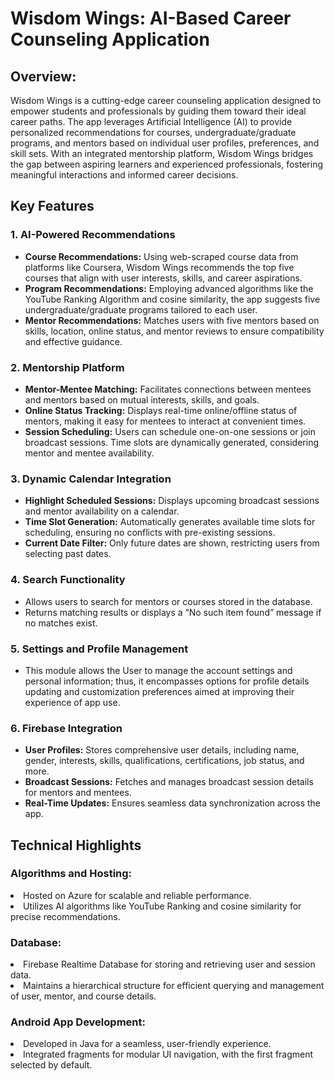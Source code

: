 # Wisdom Wings: AI-Based Career Counseling Application
## Overview:
Wisdom Wings is a cutting-edge career counseling application designed to empower students and professionals by guiding them toward their ideal career paths. The app leverages Artificial Intelligence (AI) to provide personalized recommendations for courses, undergraduate/graduate programs, and mentors based on individual user profiles, preferences, and skill sets. With an integrated mentorship platform, Wisdom Wings bridges the gap between aspiring learners and experienced professionals, fostering meaningful interactions and informed career decisions.

## Key Features
<h3>1. AI-Powered Recommendations</h3>
<ul>
<li><b>Course Recommendations:</b> Using web-scraped course data from platforms like Coursera, Wisdom Wings recommends the top five courses that align with user interests, skills, and career aspirations.</li>
<li><b>Program Recommendations:</b> Employing advanced algorithms like the YouTube Ranking Algorithm and cosine similarity, the app suggests five undergraduate/graduate programs tailored to each user.</li>
<li><b>Mentor Recommendations:</b> Matches users with five mentors based on skills, location, online status, and mentor reviews to ensure compatibility and effective guidance.</li>
</ul>
<h3>2. Mentorship Platform</h3>
<ul>
<li><b>Mentor-Mentee Matching:</b> Facilitates connections between mentees and mentors based on mutual interests, skills, and goals.</li>
<li><b>Online Status Tracking:</b> Displays real-time online/offline status of mentors, making it easy for mentees to interact at convenient times.</li>
<li><b>Session Scheduling:</b> Users can schedule one-on-one sessions or join broadcast sessions. Time slots are dynamically generated, considering mentor and mentee availability.</li>
</ul>
<h3>3. Dynamic Calendar Integration</h3>
<ul>
<li><b>Highlight Scheduled Sessions:</b> Displays upcoming broadcast sessions and mentor availability on a calendar.</li>
<li><b>Time Slot Generation:</b> Automatically generates available time slots for scheduling, ensuring no conflicts with pre-existing sessions.</li>
<li><b>Current Date Filter:</b> Only future dates are shown, restricting users from selecting past dates.</li>
</ul>
<h3>4. Search Functionality</h3>
<ul>
<li>Allows users to search for mentors or courses stored in the database.</li>
<li>Returns matching results or displays a “No such item found” message if no matches exist.</li>
</ul>
<h3>5. Settings and Profile Management</h3>
<ul>
<li>This module allows the User to manage the account settings and personal information; thus, it encompasses options for profile details updating and customization preferences aimed at improving their experience of app use.</li>
</ul>
<h3>6. Firebase Integration</h3>
<ul>
<li><b>User Profiles:</b> Stores comprehensive user details, including name, gender, interests, skills, qualifications, certifications, job status, and more.</li>
<li><b>Broadcast Sessions:</b> Fetches and manages broadcast session details for mentors and mentees.</li>
<li><b>Real-Time Updates:</b> Ensures seamless data synchronization across the app.</li>
</ul>

## Technical Highlights
<h3>Algorithms and Hosting:</h3>
<li>Hosted on Azure for scalable and reliable performance.</li>
<li>Utilizes AI algorithms like YouTube Ranking and cosine similarity for precise recommendations.</li>
<h3>Database:</h3>
<li>Firebase Realtime Database for storing and retrieving user and session data.</li>
<li>Maintains a hierarchical structure for efficient querying and management of user, mentor, and course details.</li>
<h3>Android App Development:</h3>
<li>Developed in Java for a seamless, user-friendly experience.</li>
<li>Integrated fragments for modular UI navigation, with the first fragment selected by default.</li>
